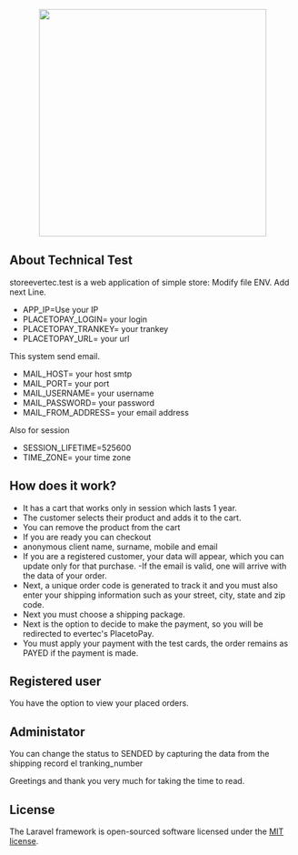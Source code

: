 <p align="center"><a href="https://laravel.com" target="_blank"><img src="https://www.evertecinc.com/wp-content/uploads/2020/07/logo-evertec.png" width="400"></a></p>



## About Technical Test

storeevertec.test is a web application of simple store:
Modify file ENV. Add next Line.

- APP_IP=Use your IP
- PLACETOPAY_LOGIN= your login
- PLACETOPAY_TRANKEY= your trankey
- PLACETOPAY_URL= your url


This system send email.
- MAIL_HOST= your host smtp
- MAIL_PORT= your port
- MAIL_USERNAME= your username
- MAIL_PASSWORD= your password
- MAIL_FROM_ADDRESS= your email address

Also for session
- SESSION_LIFETIME=525600
- TIME_ZONE= your time zone


## How does it work?


- It has a cart that works only in session which lasts 1 year.
- The customer selects their product and adds it to the cart.
- You can remove the product from the cart
- If you are ready you can checkout
- anonymous client name, surname, mobile and email
- If you are a registered customer, your data will appear, which you can update only for that purchase.
-If the email is valid, one will arrive with the data of your order.
- Next, a unique order code is generated to track it and you must also enter your shipping information such as your street, city, state and zip code.
- Next you must choose a shipping package.
- Next is the option to decide to make the payment, so you will be redirected to evertec's PlacetoPay.
- You must apply your payment with the test cards, the order remains as PAYED if the payment is made.


## Registered user

You have the option to view your placed orders.

## Administator

You can change the status to SENDED by capturing the data from the shipping record el tranking_number

Greetings and thank you very much for taking the time to read.


## License

The Laravel framework is open-sourced software licensed under the [MIT license](https://opensource.org/licenses/MIT).
